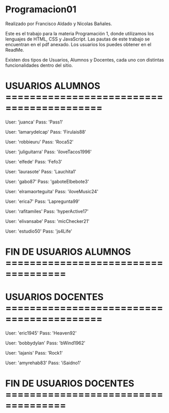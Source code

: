 # Programacion01
Realizado por Francisco Aldado y Nicolas Bañales.

Este es el trabajo para la materia Programación 1, donde utilizamos los lenguajes de HTML, CSS y JavaScript.
Las pautas de este trabajo se encuentran en el pdf anexado.
Los usuarios los puedes obtener en el ReadMe. 

Existen dos tipos de Usuarios, Alumnos y Docentes, cada uno con distintas funcionalidades dentro del sitio.

# USUARIOS ALUMNOS ==========================================

User: 'juanca'
Pass: 'Pass1'

User: 'lamarydelcap'
Pass: 'Firulais88'

User: 'robbieuru'
Pass: 'Roca52'

User: 'juliguitarra'
Pass: 'iloveTacos1996'

User: 'elfede'
Pass: 'Fefo3'

User: 'laurasote'
Pass: 'Lauchita1'

User: 'gabo87'
Pass: 'gaboteElbebote3'

User: 'elramaorteguita'
Pass: 'iloveMusic24'

User: 'erica7'
Pass: 'Lapregunta99'

User: 'rafitamiles'
Pass: 'hyperActive17'

User: 'elivansabe'
Pass: 'micChecker21'

User: 'estudio50'
Pass: 'js4Life'

# FIN DE USUARIOS ALUMNOS ====================================


# USUARIOS DOCENTES ==========================================

User: 'eric1945'
Pass: 'Heaven92'

User: 'bobbydylan'
Pass: 'bWind1962'

User: 'lajanis'
Pass: 'Rock1'

User: 'amyrehab83'
Pass: 'iSaidno1'

# FIN DE USUARIOS DOCENTES ====================================

